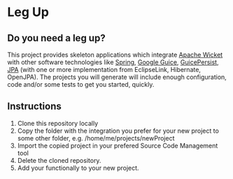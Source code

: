 Leg Up
============================

Do you need a leg up?
-----------------------------

This project provides skeleton applications which integrate [Apache Wicket](http://wicket.apache.org/) with other software technologies like [Spring](http://www.springsource.org/spring-framework), [Google Guice](https://code.google.com/p/google-guice/), [GuicePersist](https://code.google.com/p/google-guice/wiki/GuicePersist), [JPA](http://en.wikipedia.org/wiki/Java_Persistence_API) (with one or more implementation from EclipseLink, Hibernate, OpenJPA). The projects you will generate will include enough configuration, code and/or some tests to get you started, quickly.

Instructions
-----------------------------

1. Clone this repository locally 
2. Copy the folder with the integration you prefer for your new project to some other folder, e.g. /home/me/projects/newProject
3. Import the copied project in your prefered Source Code Management tool
4. Delete the cloned repository.
5. Add your functionally to your new project.